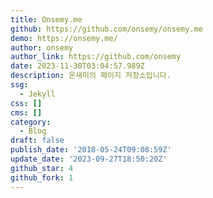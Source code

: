 ```yaml
---
title: Onsemy.me
github: https://github.com/onsemy/onsemy.me
demo: https://onsemy.me/
author: onsemy
author_link: https://github.com/onsemy
date: 2023-11-30T03:04:57.989Z
description: 온새미의 페이지 저장소입니다.
ssg:
  - Jekyll
css: []
cms: []
category:
  - Blog
draft: false
publish_date: '2018-05-24T09:08:59Z'
update_date: '2023-09-27T18:50:20Z'
github_star: 4
github_fork: 1
---
```


